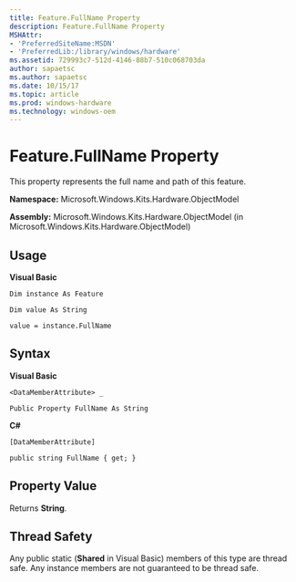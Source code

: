 ```yaml
---
title: Feature.FullName Property
description: Feature.FullName Property
MSHAttr:
- 'PreferredSiteName:MSDN'
- 'PreferredLib:/library/windows/hardware'
ms.assetid: 729993c7-512d-4146-88b7-510c068703da
author: sapaetsc
ms.author: sapaetsc
ms.date: 10/15/17
ms.topic: article
ms.prod: windows-hardware
ms.technology: windows-oem
---
```


# Feature.FullName Property


This property represents the full name and path of this feature.

**Namespace:** Microsoft.Windows.Kits.Hardware.ObjectModel

**Assembly:** Microsoft.Windows.Kits.Hardware.ObjectModel (in Microsoft.Windows.Kits.Hardware.ObjectModel)

## <span id="Usage"></span><span id="usage"></span><span id="USAGE"></span>Usage


**Visual Basic**

`Dim instance As Feature`

`Dim value As String`

`value = instance.FullName`

## <span id="Syntax"></span><span id="syntax"></span><span id="SYNTAX"></span>Syntax


**Visual Basic**

`<DataMemberAttribute> _`

`Public Property FullName As String`

**C#**

`[DataMemberAttribute]`

`public string FullName { get; }`

## <span id="Property_Value"></span><span id="property_value"></span><span id="PROPERTY_VALUE"></span>Property Value


Returns **String**.

## <span id="Thread_Safety"></span><span id="thread_safety"></span><span id="THREAD_SAFETY"></span>Thread Safety


Any public static (**Shared** in Visual Basic) members of this type are thread safe. Any instance members are not guaranteed to be thread safe.

 

 






